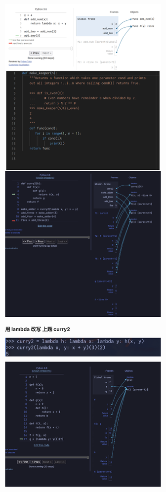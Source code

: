 
![](./attachments/Pasted%20image%2020220425192515.png)
![](./attachments/Pasted%20image%2020220425192527.png)
![](./attachments/Pasted%20image%2020220425193308.png)
### 用 lambda 改写 上题 curry2
![](./attachments/Pasted%20image%2020220425193637.png)

![](./attachments/Pasted%20image%2020220426144737.png)
